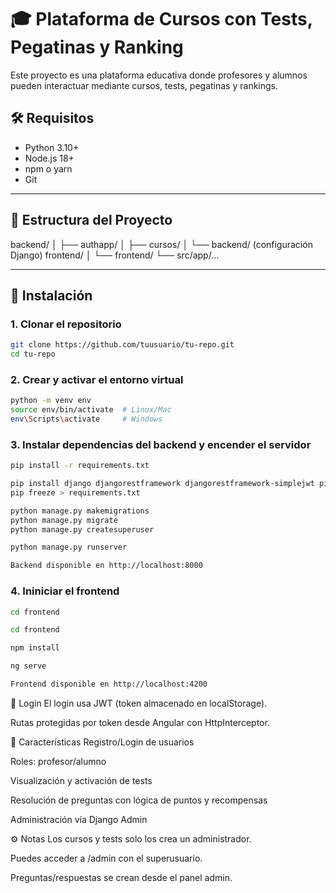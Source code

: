 # 🎓 Plataforma de Cursos con Tests, Pegatinas y Ranking

Este proyecto es una plataforma educativa donde profesores y alumnos pueden interactuar mediante cursos, tests, pegatinas y rankings.

## 🛠️ Requisitos

- Python 3.10+
- Node.js 18+
- npm o yarn
- Git

---

## 📁 Estructura del Proyecto

backend/
│ ├── authapp/
│ ├── cursos/
│ └── backend/ (configuración Django)
frontend/
│ └── frontend/
└── src/app/...


---

## 🚀 Instalación

### 1. Clonar el repositorio

```bash
git clone https://github.com/tuusuario/tu-repo.git
cd tu-repo
```
### 2. Crear y activar el entorno virtual
```bash
python -m venv env
source env/bin/activate  # Linux/Mac
env\Scripts\activate     # Windows
```
### 3. Instalar dependencias del backend y encender el servidor
```bash
pip install -r requirements.txt

pip install django djangorestframework djangorestframework-simplejwt pillow django-cors-headers
pip freeze > requirements.txt

python manage.py makemigrations
python manage.py migrate
python manage.py createsuperuser

python manage.py runserver

Backend disponible en http://localhost:8000
```
### 4. Ininiciar el frontend
```bash
cd frontend

cd frontend

npm install

ng serve

Frontend disponible en http://localhost:4200
```

🔐 Login
El login usa JWT (token almacenado en localStorage).

Rutas protegidas por token desde Angular con HttpInterceptor.


🧪 Características
Registro/Login de usuarios

Roles: profesor/alumno

Visualización y activación de tests

Resolución de preguntas con lógica de puntos y recompensas

Administración vía Django Admin


⚙️ Notas
Los cursos y tests solo los crea un administrador.

Puedes acceder a /admin con el superusuario.

Preguntas/respuestas se crean desde el panel admin.

